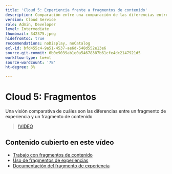 ```yaml
---
title: 'Cloud 5: Experiencia frente a fragmentos de contenido'
description: Comparación entre una comparación de las diferencias entre un fragmento de experiencia y un fragmento de contenido
version: Cloud Service
role: Admin, Developer
level: Intermediate
thumbnail: 342375.jpeg
hidefromtoc: true
recommendations: noDisplay, noCatalog
exl-id: bfd455c4-9a51-4537-ae6d-548d552e13e6
source-git-commit: 6b0e9039ab1e0a54678387b61cfe4dc2147921d5
workflow-type: tm+mt
source-wordcount: '78'
ht-degree: 3%

---
```


# Cloud 5: Fragmentos

Una visión comparativa de cuáles son las diferencias entre un fragmento de experiencia y un fragmento de contenido

>[!VIDEO](https://video.tv.adobe.com/v/342864)

## Contenido cubierto en este vídeo

+ [Trabajo con fragmentos de contenido](https://experienceleague.adobe.com/docs/experience-manager-cloud-service/content/assets/content-fragments/content-fragments.html)
+ [Uso de fragmentos de experiencias](https://experienceleague.adobe.com/docs/experience-manager-learn/sites/experience-fragments/experience-fragments-feature-video-use.html)
+ [Documentación del fragmento de experiencia](https://experienceleague.adobe.com/docs/experience-manager-cloud-service/content/sites/authoring/fundamentals/experience-fragments.html)